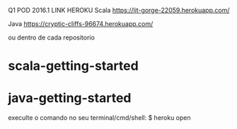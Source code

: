 Q1 POD 2016.1
LINK HEROKU
Scala
https://lit-gorge-22059.herokuapp.com/

Java
https://cryptic-cliffs-96674.herokuapp.com/

ou dentro de cada repositorio
# scala-getting-started 
# java-getting-started
execulte o comando no seu terminal/cmd/shell:
$ heroku open